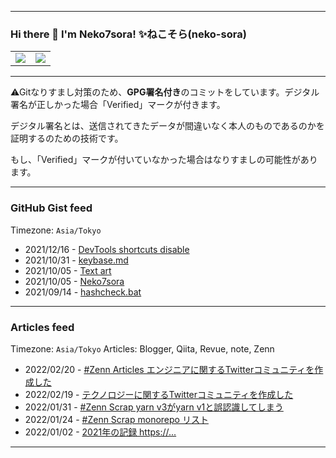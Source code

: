 
---

### Hi there 👋 I'm Neko7sora! ✨ねこそら(neko-sora)

<table>
  <tr>
    <td><img src="https://github-readme-stats.api.dev.neko7sora.site/api?username=Neko7sora&count_private=true&show_icons=true&bg_color=ffffff00&title_color=5094f0&text_color=009a23&icon_color=fb7603&hide_border=true" /></td>
    <td><img src="https://github-readme-stats.api.dev.neko7sora.site/api/top-langs/?username=Neko7sora&layout=compact&count_private=true&bg_color=ffffff00&title_color=5094f0&text_color=009a23&icon_color=fb7603&langs_count=10&hide_border=true" /></td>
  </tr>
</table>

---

⚠Gitなりすまし対策のため、**GPG署名付き**のコミットをしています。デジタル署名が正しかった場合「Verified」マークが付きます。

<!--<img align="right" src="https://github.com/Neko7sora/Neko7sora/blob/main/signature.png?raw=true" />-->

デジタル署名とは、送信されてきたデータが間違いなく本人のものであるのかを証明するのための技術です。

もし、「Verified」マークが付いていなかった場合はなりすましの可能性があります。
<!--```js
if(github.Verified.name == "Neko7sora") return true
```
-->
---

 ### GitHub Gist feed
  Timezone: `Asia/Tokyo`
<!-- gist feed start -->
- 2021/12/16 - [DevTools shortcuts disable](https://gist.github.com/Neko7sora/5f556ea281743144d26be54fb09a29f3)
- 2021/10/31 - [keybase.md](https://gist.github.com/Neko7sora/5a8e656283e7e51398434310f5bb9e8c)
- 2021/10/05 - [Text art](https://gist.github.com/Neko7sora/5dabc3489bad7338b5aab453fe805761)
- 2021/10/05 - [Neko7sora](https://gist.github.com/Neko7sora/bbd2772504f0eef2d310edf8df66c227)
- 2021/09/14 - [hashcheck.bat](https://gist.github.com/Neko7sora/46bf73307381f35f8a8b3dfaae68cefe)
<!-- gist feed end -->

---

 ### Articles feed
 Timezone: `Asia/Tokyo` Articles: Blogger, Qiita, Revue, note, Zenn
<!-- articles feed start -->
- 2022/02/20 - [ #Zenn Articles エンジニアに関するTwitterコミュニティを作成した](https://www.getrevue.co/profile/Neko7sora/issues/zenn-articles-twitter-1013995)
- 2022/02/19 - [テクノロジーに関するTwitterコミュニティを作成した](https://zenn.dev/neko7sora/articles/ec72545f2d7d7a)
- 2022/01/31 - [#Zenn Scrap yarn v3がyarn v1と誤認識してしまう](https://www.getrevue.co/profile/Neko7sora/issues/zenn-scrap-yarn-v3-yarn-v1-1000457)
- 2022/01/24 - [#Zenn Scrap monorepo リスト](https://www.getrevue.co/profile/Neko7sora/issues/zenn-scrap-monorepo-966048)
- 2022/01/02 - [2021年の記録
https://...](https://note.com/neko7sora/n/nb0f7820f940e)
<!-- articles feed end -->

---
